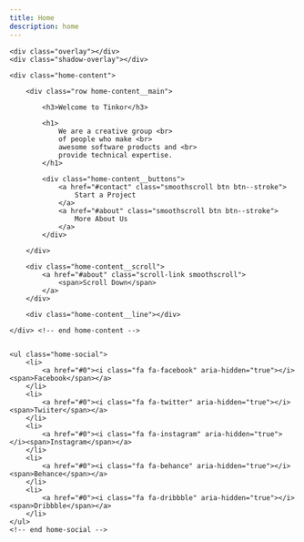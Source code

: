 ```yaml
---
title: Home
description: home
---
```


<section id="home" class="s-home target-section" data-parallax="scroll" data-image-src={{ "assets/glint/images/hero-bg.jpg" | relative_url }} data-natural-width=3000 data-natural-height=2000 data-position-y=center>

    <div class="overlay"></div>
    <div class="shadow-overlay"></div>

    <div class="home-content">

        <div class="row home-content__main">

            <h3>Welcome to Tinkor</h3>

            <h1>
                We are a creative group <br>
                of people who make <br>
                awesome software products and <br>
                provide technical expertise.
            </h1>

            <div class="home-content__buttons">
                <a href="#contact" class="smoothscroll btn btn--stroke">
                    Start a Project
                </a>
                <a href="#about" class="smoothscroll btn btn--stroke">
                    More About Us
                </a>
            </div>

        </div>

        <div class="home-content__scroll">
            <a href="#about" class="scroll-link smoothscroll">
                <span>Scroll Down</span>
            </a>
        </div>

        <div class="home-content__line"></div>

    </div> <!-- end home-content -->


    <ul class="home-social">
        <li>
            <a href="#0"><i class="fa fa-facebook" aria-hidden="true"></i><span>Facebook</span></a>
        </li>
        <li>
            <a href="#0"><i class="fa fa-twitter" aria-hidden="true"></i><span>Twiiter</span></a>
        </li>
        <li>
            <a href="#0"><i class="fa fa-instagram" aria-hidden="true"></i><span>Instagram</span></a>
        </li>
        <li>
            <a href="#0"><i class="fa fa-behance" aria-hidden="true"></i><span>Behance</span></a>
        </li>
        <li>
            <a href="#0"><i class="fa fa-dribbble" aria-hidden="true"></i><span>Dribbble</span></a>
        </li>
    </ul> 
    <!-- end home-social -->

</section>